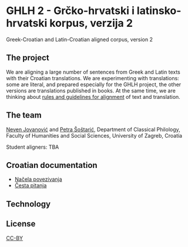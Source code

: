 # GHLH 2 - Grčko-hrvatski i latinsko-hrvatski korpus, verzija 2

Greek-Croatian and Latin-Croatian aligned corpus, version 2

## The project

We are aligning a large number of sentences from Greek and Latin texts with their Croatian translations. We are experimenting with translations: some are literal, and prepared especially for the GHLH project, the other versions are translations published in books. At the same time, we are thinking about [rules and guidelines for alignment](guidelines-alignment-ghlh.md) of text and translation.

## The team
[Neven Jovanović](http://orcid.org/0000-0002-9119-399X) and [Petra Šoštarić](http://viaf.org/viaf/305794807), Department of Classical Philology, Faculty of Humanities and Social Sciences, University of Zagreb, Croatia

Student aligners: TBA

## Croatian documentation

+ [Načela povezivanja](ghlh-nacela.md)
+ [Česta pitanja](ghlh-faq.md)

## Technology

## License

[CC-BY](LICENSE.md)
